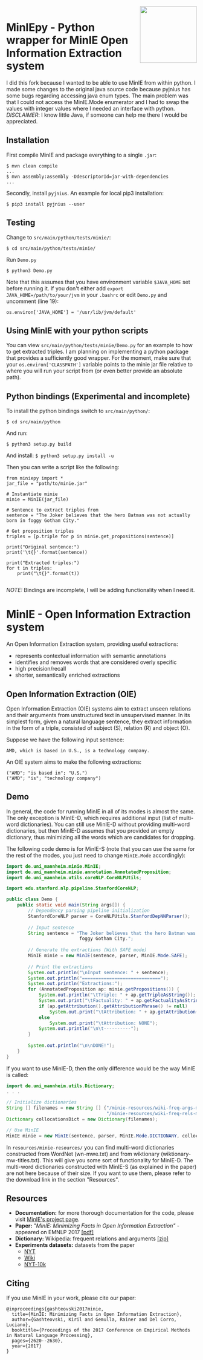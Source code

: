 <img src="https://gkiril.github.io/minie/images/minie_logo.png" align="right" width="150" />

# MinIEpy - Python wrapper for MinIE Open Information Extraction system

I did this fork because I wanted to be able to use MinIE from within python. I made some changes to the original java source code because pyjnius has some bugs regarding accessing java enum types. The main problem was that I could not access the MinIE.Mode enumerator and I had to swap the values with integer values where I needed an interface with python. *DISCLAIMER*: I know little Java, if someone can help me there I would be appreciated. 

## Installation

First compile MinIE and package everything to a single `.jar`:

```
$ mvn clean compile
...
$ mvn assembly:assembly -DdescriptorId=jar-with-dependencies
...
```

Secondly, install `pyjnius`. An example for local pip3 installation:
```
$ pip3 install pyjnius --user
```

## Testing
Change to `src/main/python/tests/minie/`:

```
$ cd src/main/python/tests/minie/
```

Run `Demo.py`

```
$ python3 Demo.py
```

Note that this assumes that you have environment variable `$JAVA_HOME` set  before running it. If you don't either add `export JAVA_HOME=/path/to/your/jvm` in your `.bashrc` or edit `Demo.py` and uncomment (line 19):

```
os.environ['JAVA_HOME'] = '/usr/lib/jvm/default'
```
## Using MinIE with your python scripts

You can view `src/main/python/tests/minie/Demo.py` for an example to 
how to get extracted triples. I am planning on implementing a python package that provides a sufficiently good wrapper. For the moment, make sure that your `os.environ['CLASSPATH']` variable points to the minie jar file relative to where you will run your script from (or even better provide an absolute path).

## Python bindings (Experimental and incomplete)

To install the python bindings switch to `src/main/python/`:

`$ cd src/main/python`

And run:

`$ python3 setup.py build`

And install:
`$ python3 setup.py install -u`

Then you can write a script like the following:

```
from miniepy import *
jar_file = "path/to/minie.jar"

# Instantiate minie
minie = MinIE(jar_file)

# Sentence to extract triples from
sentence = "The Joker believes that the hero Batman was not actually born in foggy Gotham City."

# Get proposition triples
triples = [p.triple for p in minie.get_propositions(sentence)]

print("Original sentence:")
print('\t{}'.format(sentence))

print("Extracted triples:")
for t in triples:
    print("\t{}".format(t))
	
```

*NOTE:* Bindings are incomplete, I will be adding functionality when I need it.


# MinIE - Open Information Extraction system

An Open Information Extraction system, providing useful extractions:
* represents contextual information with semantic annotations
* identifies and removes words that are considered overly specific
* high precision/recall 
* shorter, semantically enriched extractions

## Open Information Extraction (OIE)
Open Information Extraction (OIE) systems aim to extract unseen relations and their arguments from unstructured text in unsupervised manner. In its simplest form, given a natural language sentence, they extract information in the form of a triple, consisted of subject (S), relation (R) and object (O). 

Suppose we have the following input sentence:
```
AMD, which is based in U.S., is a technology company.
```

An OIE system aims to make the following extractions: 

```
("AMD"; "is based in"; "U.S.")
("AMD"; "is"; "technology company")
```

## Demo

In general, the code for running MinIE in all of its modes is almost the same. The only exception is MinIE-D, which requires additional input (list of multi-word dictionaries). You can still use MinIE-D without providing multi-word dictionaries, but then MinIE-D assumes that you provided an empty dictionary, thus minimizing all the words which are candidates for dropping. 

The following code demo is for MinIE-S (note that you can use the same for the rest of the modes, you just need to change `MinIE.Mode` accordingly):

```java
import de.uni_mannheim.minie.MinIE;
import de.uni_mannheim.minie.annotation.AnnotatedProposition;
import de.uni_mannheim.utils.coreNLP.CoreNLPUtils;

import edu.stanford.nlp.pipeline.StanfordCoreNLP;

public class Demo {
    public static void main(String args[]) {
        // Dependency parsing pipeline initialization
        StanfordCoreNLP parser = CoreNLPUtils.StanfordDepNNParser();
        
        // Input sentence
        String sentence = "The Joker believes that the hero Batman was not actually born in 
                           foggy Gotham City.";
        
        // Generate the extractions (With SAFE mode)
        MinIE minie = new MinIE(sentence, parser, MinIE.Mode.SAFE);
        
        // Print the extractions
        System.out.println("\nInput sentence: " + sentence);
        System.out.println("=============================");
        System.out.println("Extractions:");
        for (AnnotatedProposition ap: minie.getPropositions()) {
            System.out.println("\tTriple: " + ap.getTripleAsString());
            System.out.print("\tFactuality: " + ap.getFactualityAsString());
            if (ap.getAttribution().getAttributionPhrase() != null) 
                System.out.print("\tAttribution: " + ap.getAttribution().toStringCompact());
            else
                System.out.print("\tAttribution: NONE");
            System.out.println("\n\t----------");
        }
        
        System.out.println("\n\nDONE!");
    }
}
```

If you want to use MinIE-D, then the only difference would be the way MinIE is called:

```java
import de.uni_mannheim.utils.Dictionary;
. . .

// Initialize dictionaries
String [] filenames = new String [] {"/minie-resources/wiki-freq-args-mw.txt", 
                                     "/minie-resources/wiki-freq-rels-mw.txt"};
Dictionary collocationsDict = new Dictionary(filenames);

// Use MinIE
MinIE minie = new MinIE(sentence, parser, MinIE.Mode.DICTIONARY, collocationsDict);

```

In `resources/minie-resources/` you can find multi-word dictionaries constructed from WordNet (wn-mwe.txt) and from wiktionary (wiktionary-mw-titles.txt). This will give you some sort of functionality for MinIE-D. The multi-word dictionaries constructed with MinIE-S (as explained in the paper) are not here because of their size. If you want to use them, please refer to the download link in the section "Resources".

## Resources

* **Documentation:** for more thorough documentation for the code, please visit [MinIE's project page](https://gkiril.github.io/minie/).
* **Paper:** _"MinIE: Minimizing Facts in Open Information Extraction"_ - appeared on EMNLP 2017 [[pdf]](http://aclweb.org/anthology/D17-1278)
* **Dictionary:** Wikipedia: frequent relations and arguments [[zip]](http://dws.informatik.uni-mannheim.de/fileadmin/lehrstuehle/pi1/pi1/minie/wiki-freq-args-rels.zip)
* **Experiments datasets:** datasets from the paper
  * [NYT](http://dws.informatik.uni-mannheim.de/fileadmin/lehrstuehle/pi1/pi1/minie/NYT.zip)
  * [Wiki](http://dws.informatik.uni-mannheim.de/fileadmin/lehrstuehle/pi1/pi1/minie/Wiki.zip)
  * [NYT-10k](http://dws.informatik.uni-mannheim.de/fileadmin/lehrstuehle/pi1/pi1/minie/nyt10k.zip)

## Citing
If you use MinIE in your work, please cite our paper:

```
@inproceedings{gashteovski2017minie,
  title={MinIE: Minimizing Facts in Open Information Extraction},
  author={Gashteovski, Kiril and Gemulla, Rainer and Del Corro, Luciano},
  booktitle={Proceedings of the 2017 Conference on Empirical Methods in Natural Language Processing},
  pages={2620--2630},
  year={2017}
}
```
